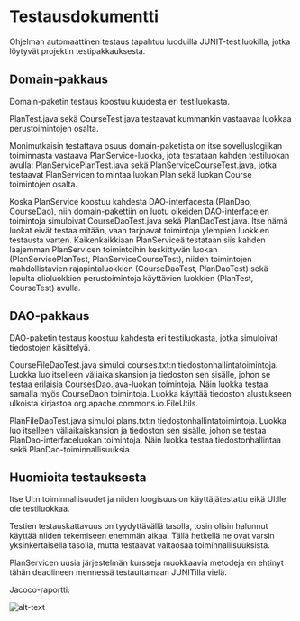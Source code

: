 # Testausdokumentti

Ohjelman automaattinen testaus tapahtuu luoduilla JUNIT-testiluokilla, jotka löytyvät projektin testipakkauksesta.

## Domain-pakkaus

Domain-paketin testaus koostuu kuudesta eri testiluokasta.

PlanTest.java sekä CourseTest.java testaavat kummankin vastaavaa luokkaa perustoimintojen osalta.

Monimutkaisin testattava osuus domain-paketista on itse sovelluslogiikan toiminnasta vastaava PlanService-luokka, jota testataan kahden testiluokan avulla: PlanServicePlanTest.java sekä PlanServiceCourseTest.java, jotka testaavat PlanServicen toimintaa luokan Plan sekä luokan Course toimintojen osalta.

Koska PlanService koostuu kahdesta DAO-interfacesta (PlanDao, CourseDao), niin domain-pakettiin on luotu oikeiden DAO-interfacejen toimintoja simuloivat CourseDaoTest.java sekä PlanDaoTest.java. Itse nämä luokat eivät testaa mitään, vaan tarjoavat toimintoja ylempien luokkien testausta varten. Kaikenkaikkiaan PlanServiceä testataan siis kahden laajemman PlanServicen toimintoihin keskittyvän luokan (PlanServicePlanTest, PlanServiceCourseTest), niiden toimintojen mahdollistavien rajapintaluokkien (CourseDaoTest, PlanDaoTest) sekä lopulta olioluokkien perustoimintoja käyttävien luokkien (PlanTest, CourseTest) avulla.


## DAO-pakkaus

DAO-paketin testaus koostuu kahdesta eri testiluokasta, jotka simuloivat tiedostojen käsittelyä.

CourseFileDaoTest.java simuloi courses.txt:n tiedostonhallintatoimintoja. Luokka luo itselleen väliaikaiskansion ja tiedoston sen sisälle, johon se testaa erilaisia CoursesDao.java-luokan toimintoja. Näin luokka testaa samalla myös CourseDaon toimintoja. Luokka käyttää tiedoston alustukseen ulkoista kirjastoa org.apache.commons.io.FileUtils.

PlanFileDaoTest.java simuloi plans.txt:n tiedostonhallintatoimintoja. Luokka luo itselleen väliaikaiskansion ja tiedoston sen sisälle, johon se testaa PlanDao-interfaceluokan toimintoja. Näin luokka testaa tiedostonhallintaa sekä PlanDao-toiminnallisuuksia.


## Huomioita testauksesta

Itse UI:n toiminnallisuudet ja niiden loogisuus on käyttäjätestattu eikä UI:lle ole testiluokkaa.

Testien testauskattavuus on tyydyttävällä tasolla, tosin olisin halunnut käyttää niiden tekemiseen enemmän aikaa. Tällä hetkellä ne ovat varsin yksinkertaisella tasolla, mutta testaavat valtaosaa toiminnallisuuksista.

PlanServicen uusia järjestelmän kursseja muokkaavia metodeja en ehtinyt tähän deadlineen mennessä testauttamaan JUNITilla vielä.

Jacoco-raportti:

![alt-text](https://github.com/tikibeni/ot-harjoitustyo/blob/master/dokumentaatio/kuvat/testaus/jacocoReport.png "Test report")